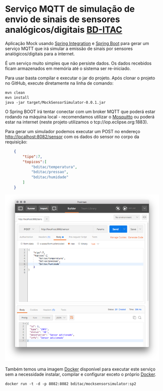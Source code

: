 # Serviço MQTT de simulação de envio de sinais de sensores analógicos/digitais [BD-ITAC](https://sites.google.com/site/interdproj2016/)

Aplicação Mock usando [Spring Integration](http://projects.spring.io/spring-integration/) e [Spring Boot](http://projects.spring.io/spring-boot) para gerar um serviço MQTT que irá simular a emissão de sinais por sensores analógicos/digitais para a internet.

É um serviço muito simples que não persiste dados. Os dados recebidos ficam armazenados em memória até o sistema ser re-iniciado.

Para usar basta compilar e executar o jar do projeto. Após clonar o projeto no GitHub, execute diretamente na linha de comando:

    mvn clean
    mvn install
    java -jar target/MockSensorSimulator-0.0.1.jar

O Spring BOOT irá tentar conectar com um broker MQTT que poderá estar rodando na máquina local - recomendamos utilizar o [Mosquitto](http://mosquitto.org) ou poderá estar na internet (neste projeto utilizamos o tcp://iop.eclipse.org:1883).

Para gerar um simulador podemos executar um POST no endereço [http://localhost:8082/sensor](http://localhost:8082/sensor) com os dados do sensor no corpo da requisição:

```json
    {
        "tipo":7,
        "topicos":[
            "bditac/temperatura",
            "bditac/pressao",
            "bditac/humidade"
        ]
    }
```

![POST de sensor](./images/POSTSensor.png)

Também temos uma imagem [Docker](https://hub.docker.com/search/?isAutomated=0&isOfficial=0&page=1&pullCount=0&q=bditac&starCount=0) disponível para executar este serviço sem a necessidade instalar, compilar e configurar exceto o próprio [Docker](http://www.docker.com).

    docker run -t -d -p 8082:8082 bditac/mocksensorsimulator:sp2
    
